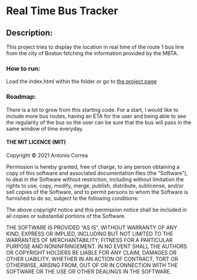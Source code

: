 # Real Time Bus Tracker
## Description:  
This project tries to display the location in real time of the route 1 bus line from the city of Boston fetching the information provided by the MBTA. 
### How to run: 
Load the index.html within the folder or go to [the project page](https://topaiin.github.io/Real-Time-Bus-Tracker/)
### Roadmap: 
There is a lot to grow from this starting code. For a start, I would like to include more bus routes, having an ETA for the user and being able to see the regularity of the bus so the user can be sure that the bus will pass in the same window of time everyday.

#### THE MIT LICENCE (MIT)
Copyright © 2021 Antonio Correa

Permission is hereby granted, free of charge, to any person obtaining a copy of this software and associated documentation files (the “Software”), to deal in the Software without restriction, including without limitation the rights to use, copy, modify, merge, publish, distribute, sublicense, and/or sell copies of the Software, and to permit persons to whom the Software is furnished to do so, subject to the following conditions:

The above copyright notice and this permission notice shall be included in all copies or substantial portions of the Software.

THE SOFTWARE IS PROVIDED “AS IS”, WITHOUT WARRANTY OF ANY KIND, EXPRESS OR IMPLIED, INCLUDING BUT NOT LIMITED TO THE WARRANTIES OF MERCHANTABILITY, FITNESS FOR A PARTICULAR PURPOSE AND NONINFRINGEMENT. IN NO EVENT SHALL THE AUTHORS OR COPYRIGHT HOLDERS BE LIABLE FOR ANY CLAIM, DAMAGES OR OTHER LIABILITY, WHETHER IN AN ACTION OF CONTRACT, TORT OR OTHERWISE, ARISING FROM, OUT OF OR IN CONNECTION WITH THE SOFTWARE OR THE USE OR OTHER DEALINGS IN THE SOFTWARE.
